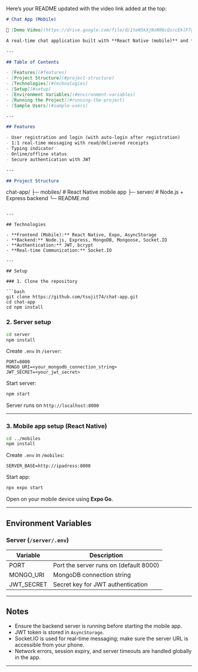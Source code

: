 Here’s your README updated with the video link added at the top:

```markdown
# Chat App (Mobile)

🎥 [Demo Video](https://drive.google.com/file/d/1teN5kXjNsN06cQsrcEklF7gtalCH2Ylj/view)

A real-time chat application built with **React Native (mobile)** and **Node.js + Express (server)** with **MongoDB** for storage and **Socket.IO** for real-time messaging.

---

## Table of Contents

- [Features](#features)  
- [Project Structure](#project-structure)  
- [Technologies](#technologies)  
- [Setup](#setup)  
- [Environment Variables](#environment-variables)  
- [Running the Project](#running-the-project)  
- [Sample Users](#sample-users)  

---

## Features

- User registration and login (with auto-login after registration)  
- 1:1 real-time messaging with read/delivered receipts  
- Typing indicator  
- Online/offline status  
- Secure authentication with JWT  

---

## Project Structure

```

chat-app/
├─ mobiles/          # React Native mobile app
├─ server/           # Node.js + Express backend
└─ README.md

````

---

## Technologies

- **Frontend (Mobile):** React Native, Expo, AsyncStorage  
- **Backend:** Node.js, Express, MongoDB, Mongoose, Socket.IO  
- **Authentication:** JWT, bcrypt  
- **Real-time Communication:** Socket.IO  

---

## Setup

### 1. Clone the repository

```bash
git clone https://github.com/tsujit74/chat-app.git
cd chat-app
cd npm install
````

### 2. Server setup

```bash
cd server
npm install
```

Create `.env` in `/server`:

```
PORT=8000
MONGO_URI=<your_mongodb_connection_string>
JWT_SECRET=<your_jwt_secret>
```

Start server:

```bash
npm start
```

Server runs on `http://localhost:8000`

---

### 3. Mobile app setup (React Native)

```bash
cd ../mobiles
npm install
```

Create `.env` in `/mobiles`:

```
SERVER_BASE=http://ipadress:8000
```

Start app:

```bash
npx expo start
```

Open on your mobile device using **Expo Go**.

---

## Environment Variables

### Server (`/server/.env`)

| Variable    | Description                            |
| ----------- | -------------------------------------- |
| PORT        | Port the server runs on (default 8000) |
| MONGO\_URI  | MongoDB connection string              |
| JWT\_SECRET | Secret key for JWT authentication      |

---

## Notes

* Ensure the backend server is running before starting the mobile app.
* JWT token is stored in `AsyncStorage`.
* Socket.IO is used for real-time messaging; make sure the server URL is accessible from your phone.
* Network errors, session expiry, and server timeouts are handled globally in the app.

---

```

```
